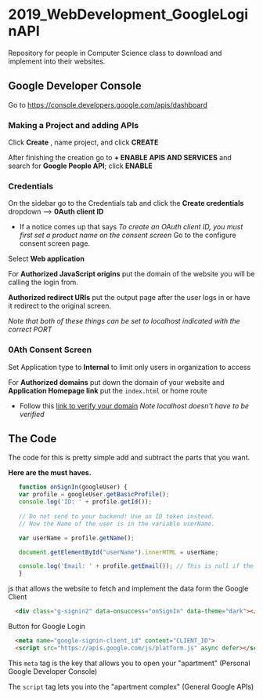 # 2019_WebDevelopment_GoogleLoginAPI
Repository for people in Computer Science class to download and implement into their websites.
<br>


## Google Developer Console 
  Go to https://console.developers.google.com/apis/dashboard
  
 ### Making a Project and adding APIs
  
  Click **Create** , name project, and click **CREATE**
  
  After finishing the creation go to **+ ENABLE APIS AND SERVICES** and search for **Google People API**; click **ENABLE**
  
  
  ### Credentials
 
  On the sidebar go to the Credentials tab and click the **Create credentials** dropdown --> **0Auth client ID**
 
  * If a notice comes up that says _To create an OAuth client ID, you must first set a product name on the consent screen_ Go to the  configure consent screen page.

  Select **Web application**  

  For **Authorized JavaScript origins** put the domain of the website you will be calling the login from.

  **Authorized redirect URIs** put the output page after the user logs in or have it redirect to the original screen.

  *Note that both of these things can be set to localhost indicated with the correct PORT*

  ### 0Ath Consent Screen

  Set Application type to **Internal** to limit only users in organization to access
  
  For **Authorized domains** put down the domain of your website and **Application Homepage link** put the `index.html` or home route
  
  * Follow this [link to verify your domain](https://search.google.com/search-console/welcome)
  *Note localhost doesn't have to be verified*

  ## The Code

  The code for this is pretty simple add and subtract the parts that you want. 
  
  **Here are the must haves.**

 ```js   
    function onSignIn(googleUser) {
    var profile = googleUser.getBasicProfile();
    console.log('ID: ' + profile.getId());
        
    // Do not send to your backend! Use an ID token instead.
    // Now the Name of the user is in the variable userName.

    var userName = profile.getName();

    document.getElementById("userName").innerHTML = userName;

    console.log('Email: ' + profile.getEmail()); // This is null if the 'email' scope is not present.
    }
  ```
  js that allows the website to fetch and implement the data form the Google Client

  ```html
    <div class="g-signin2" data-onsuccess="onSignIn" data-theme="dark"></div>
  ```
  Button for Google Login 
  ```html
    <meta name="google-signin-client_id" content="CLIENT_ID">
    <script src="https://apis.google.com/js/platform.js" async defer></script>


  ```
  This `meta` tag is the key that allows you to open your "apartment" (Personal Google Developer Console)

  The `script` tag lets you into the "apartment complex" (General Google APIs)
